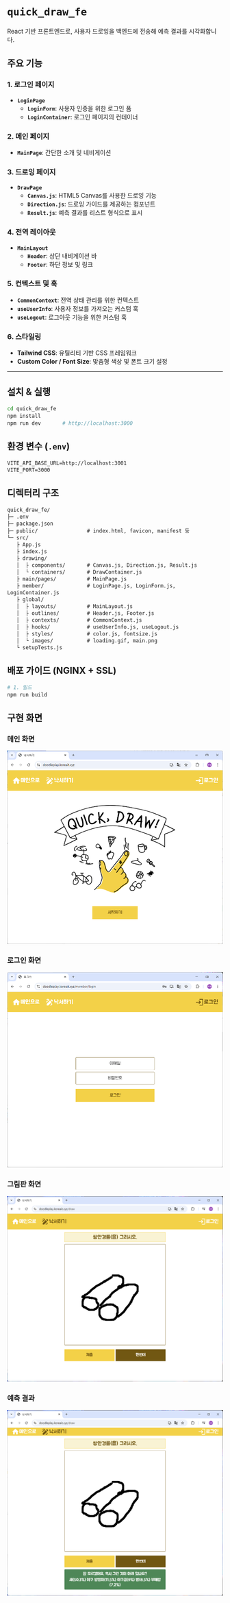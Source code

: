 # `quick_draw_fe`
React 기반 프론트엔드로, 사용자 드로잉을 백엔드에 전송해 예측 결과를 시각화합니다.

## 주요 기능
### 1. 로그인 페이지
- **`LoginPage`**
  - **`LoginForm`**: 사용자 인증을 위한 로그인 폼
  - **`LoginContainer`**: 로그인 페이지의 컨테이너

### 2. 메인 페이지
- **`MainPage`**: 간단한 소개 및 네비게이션

### 3. 드로잉 페이지
- **`DrawPage`**
  - **`Canvas.js`**: HTML5 Canvas를 사용한 드로잉 기능
  - **`Direction.js`**: 드로잉 가이드를 제공하는 컴포넌트
  - **`Result.js`**: 예측 결과를 리스트 형식으로 표시

### 4. 전역 레이아웃
- **`MainLayout`**
  - **`Header`**: 상단 내비게이션 바
  - **`Footer`**: 하단 정보 및 링크

### 5. 컨텍스트 및 훅
- **`CommonContext`**: 전역 상태 관리를 위한 컨텍스트
- **`useUserInfo`**: 사용자 정보를 가져오는 커스텀 훅
- **`useLogout`**: 로그아웃 기능을 위한 커스텀 훅

### 6. 스타일링
- **Tailwind CSS**: 유틸리티 기반 CSS 프레임워크
- **Custom Color / Font Size**: 맞춤형 색상 및 폰트 크기 설정

---
## 설치 & 실행

```bash
cd quick_draw_fe
npm install
npm run dev       # http://localhost:3000
````

## 환경 변수 (`.env`)

```env
VITE_API_BASE_URL=http://localhost:3001
VITE_PORT=3000
```

## 디렉터리 구조

```
quick_draw_fe/
├─ .env
├─ package.json
├─ public/                # index.html, favicon, manifest 등
└─ src/
   ├ App.js
   ├ index.js
   ├ drawing/
   │  ├ components/       # Canvas.js, Direction.js, Result.js
   │  └ containers/       # DrawContainer.js
   ├ main/pages/          # MainPage.js
   ├ member/              # LoginPage.js, LoginForm.js, LoginContainer.js
   ├ global/
   │  ├ layouts/          # MainLayout.js
   │  ├ outlines/         # Header.js, Footer.js
   │  ├ contexts/         # CommonContext.js
   │  ├ hooks/            # useUserInfo.js, useLogout.js
   │  ├ styles/           # color.js, fontsize.js
   │  └ images/           # loading.gif, main.png
   └ setupTests.js
```

## 배포 가이드 (NGINX + SSL)

```bash
# 1. 빌드
npm run build
```
<!--
# 2. 정적 파일 배포
sudo cp -r dist/* /var/www/html/

# 3. Nginx 설정(/etc/nginx/sites-available/default)
#    root /var/www/html;
sudo systemctl restart nginx

# 4. SSL 인증서 발급
sudo certbot --nginx -d doodleplay.koreait.xyz
-->

## 구현 화면
### 메인 화면
![main Page](docs/images/1.png)

### 로그인 화면
![Login Page](docs/images/2.png)

### 그림판 화면
![Draw Canvas](docs/images/canvas.png)

### 예측 결과
![Prediction Result](docs/images/result.png)
